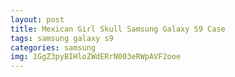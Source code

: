 ```yaml
---
layout: post
title: Mexican Girl Skull Samsung Galaxy S9 Case
tags: samsung galaxy s9
categories: samsung
img: 1GgZ3pyBIHloZWdERrN003eRWpAVF2ooe
---
```

